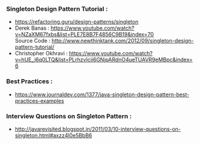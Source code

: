 ### Singleton Design Pattern Tutorial :
* https://refactoring.guru/design-patterns/singleton
* Derek Banas : https://www.youtube.com/watch?v=NZaXM67fxbs&list=PLE7E8B7F4856C9B19&index=70 <br/>
Source Code : http://www.newthinktank.com/2012/09/singleton-design-pattern-tutorial/
* Christopher Okhravi : https://www.youtube.com/watch?v=hUE_j6q0LTQ&list=PLrhzvIcii6GNjpARdnO4ueTUAVR9eMBpc&index=6

### Best Practices :
* https://www.journaldev.com/1377/java-singleton-design-pattern-best-practices-examples

### Interview Questions on Singleton Pattern :
* http://javarevisited.blogspot.in/2011/03/10-interview-questions-on-singleton.html#axzz4l0e5BbB6
